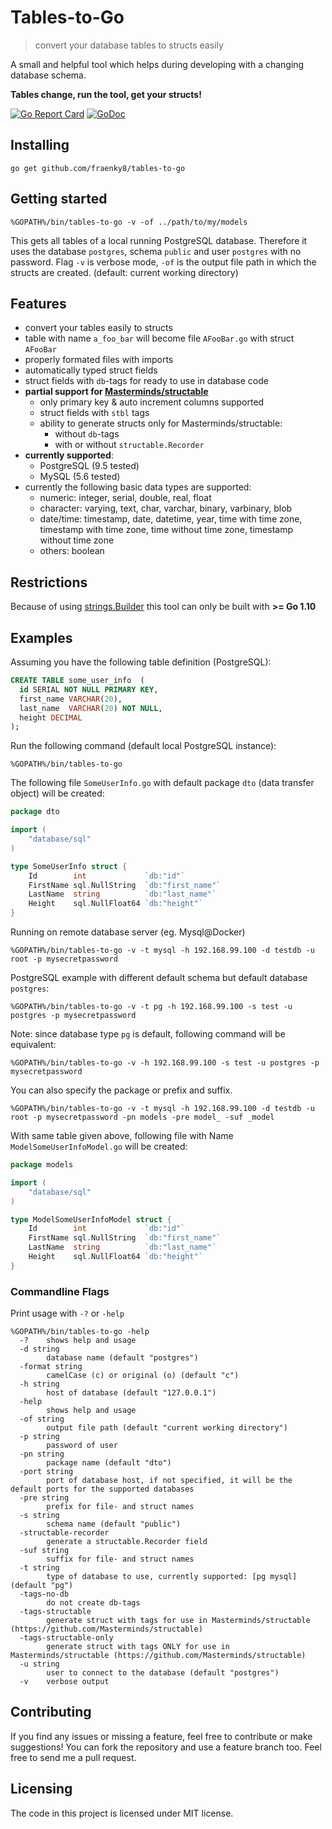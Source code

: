 # Tables-to-Go
> convert your database tables to structs easily

A small and helpful tool which helps during developing with a changing database schema.

**Tables change, run the tool, get your structs!**

[![Go Report Card](https://goreportcard.com/badge/github.com/fraenky8/tables-to-go)](https://goreportcard.com/report/github.com/fraenky8/tables-to-go) [![GoDoc](https://godoc.org/github.com/fraenky8/tables-to-go?status.svg)](https://godoc.org/github.com/fraenky8/tables-to-go)

## Installing

```
go get github.com/fraenky8/tables-to-go
```

## Getting started

```
%GOPATH%/bin/tables-to-go -v -of ../path/to/my/models
```

This gets all tables of a local running PostgreSQL database. Therefore it uses the database `postgres`, schema `public` and user `postgres` with no password.
Flag `-v` is verbose mode, `-of` is the output file path in which the structs are created. (default: current working directory)

## Features

* convert your tables easily to structs
* table with name `a_foo_bar` will become file `AFooBar.go` with struct `AFooBar`
* properly formated files with imports
* automatically typed struct fields
* struct fields with `db`-tags for ready to use in database code
* **partial support for [Masterminds/structable](https://github.com/Masterminds/structable)**
  * only primary key & auto increment columns supported
  * struct fields with `stbl` tags
  * ability to generate structs only for Masterminds/structable:
    * without `db`-tags
    * with or without `structable.Recorder` 
* **currently supported**:
  * PostgreSQL (9.5 tested)
  * MySQL (5.6 tested)
* currently the following basic data types are supported:
  * numeric: integer, serial, double, real, float
  * character: varying, text, char, varchar, binary, varbinary, blob
  * date/time: timestamp, date, datetime, year, time with time zone, timestamp with time zone, time without time zone, timestamp without time zone
  * others: boolean

## Restrictions

Because of using [strings.Builder](https://golang.org/pkg/strings/#example_Builder) this tool can only be built with **>= Go 1.10**

## Examples

Assuming you have the following table definition (PostgreSQL):

```sql
CREATE TABLE some_user_info  (
  id SERIAL NOT NULL PRIMARY KEY,
  first_name VARCHAR(20),
  last_name  VARCHAR(20) NOT NULL,
  height DECIMAL
);
```

Run the following command (default local PostgreSQL instance):

```
%GOPATH%/bin/tables-to-go
```

The following file `SomeUserInfo.go` with default package `dto` (data transfer object) will be created:

```go
package dto

import (
	"database/sql"
)

type SomeUserInfo struct {
	Id        int             `db:"id"`
	FirstName sql.NullString  `db:"first_name"`
	LastName  string          `db:"last_name"`
	Height    sql.NullFloat64 `db:"height"`
}
```

Running on remote database server (eg. Mysql@Docker)

```
%GOPATH%/bin/tables-to-go -v -t mysql -h 192.168.99.100 -d testdb -u root -p mysecretpassword
```

PostgreSQL example with different default schema but default database `postgres`:

```
%GOPATH%/bin/tables-to-go -v -t pg -h 192.168.99.100 -s test -u postgres -p mysecretpassword
```

Note: since database type `pg` is default, following command will be equivalent:

```
%GOPATH%/bin/tables-to-go -v -h 192.168.99.100 -s test -u postgres -p mysecretpassword
```

You can also specify the package or prefix and suffix.

```
%GOPATH%/bin/tables-to-go -v -t mysql -h 192.168.99.100 -d testdb -u root -p mysecretpassword -pn models -pre model_ -suf _model
```

With same table given above, following file with Name `ModelSomeUserInfoModel.go` will be created:

```go
package models

import (
	"database/sql"
)

type ModelSomeUserInfoModel struct {
	Id        int             `db:"id"`
	FirstName sql.NullString  `db:"first_name"`
	LastName  string          `db:"last_name"`
	Height    sql.NullFloat64 `db:"height"`
}
```

### Commandline Flags

Print usage with `-?` or `-help`

```
%GOPATH%/bin/tables-to-go -help
  -?    shows help and usage
  -d string
        database name (default "postgres")
  -format string
        camelCase (c) or original (o) (default "c")
  -h string
        host of database (default "127.0.0.1")
  -help
        shows help and usage
  -of string
        output file path (default "current working directory")
  -p string
        password of user
  -pn string
        package name (default "dto")
  -port string
        port of database host, if not specified, it will be the default ports for the supported databases
  -pre string
        prefix for file- and struct names
  -s string
        schema name (default "public")
  -structable-recorder
        generate a structable.Recorder field
  -suf string
        suffix for file- and struct names
  -t string
        type of database to use, currently supported: [pg mysql] (default "pg")
  -tags-no-db
        do not create db-tags
  -tags-structable
        generate struct with tags for use in Masterminds/structable (https://github.com/Masterminds/structable)
  -tags-structable-only
        generate struct with tags ONLY for use in Masterminds/structable (https://github.com/Masterminds/structable)
  -u string
        user to connect to the database (default "postgres")
  -v    verbose output
```

## Contributing

If you find any issues or missing a feature, feel free to contribute or make suggestions! 
You can fork the repository and use a feature branch too. Feel free to send me a pull request.

## Licensing

The code in this project is licensed under MIT license.
